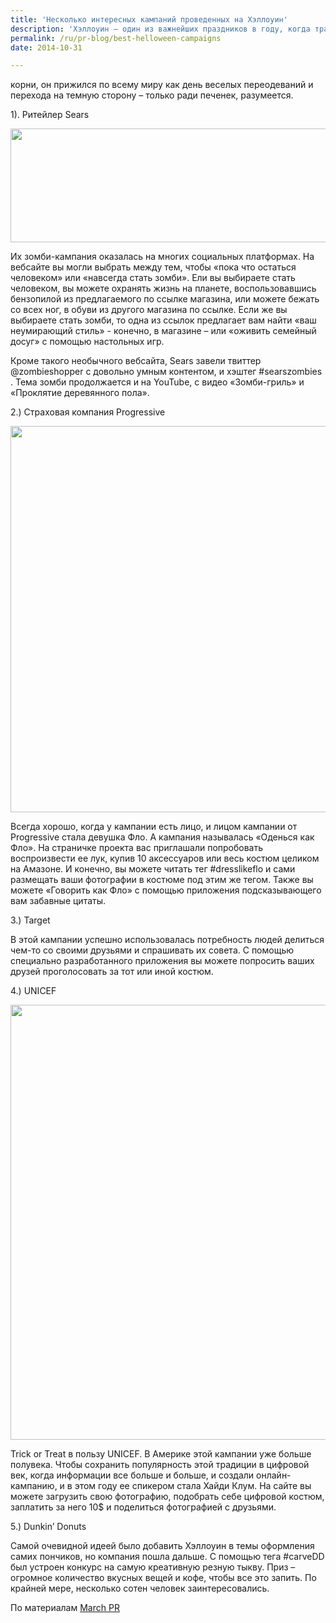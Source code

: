 ```yaml
---
title: 'Несколько интересных кампаний проведенных на Хэллоуин'
description: 'Хэллоуин – один из важнейших праздников в году, когда традиционно активизируются PR и маркетинг. Несмотря на свои христианские корни, он прижился по всему миру как день веселых переодеваний и перехода на темную сторону – только ради печенек, разумеется. 1). Ритейлер Sears'
permalink: /ru/pr-blog/best-helloween-campaigns
date: 2014-10-31

---
```


корни, он прижился по всему миру как день веселых переодеваний и перехода на темную сторону – только ради печенек, разумеется.

1). Ритейлер Sears

<img src="{{ site.assets }}/upload/sears_banner.jpg" alt="" class="post__img" width="580" height="182">

Их зомби-кампания оказалась на многих социальных платформах. На вебсайте вы могли выбрать между тем, чтобы «пока что остаться человеком» или «навсегда стать зомби». Ели вы выбираете стать человеком, вы можете охранять жизнь на планете, воспользовавшись бензопилой из предлагаемого по ссылке магазина, или можете бежать со всех ног, в обуви из другого магазина по ссылке. Если же вы выбираете стать зомби, то одна из ссылок предлагает вам найти «ваш неумирающий стиль» - конечно, в магазине – или «оживить семейный досуг» с помощью настольных игр.

Кроме такого необычного вебсайта, Sears завели твиттер @zombieshopper с довольно умным контентом, и хэштег   #searszombies . Тема зомби продолжается и на YouTube, с видео «Зомби-гриль» и «Проклятие деревянного пола».

2.) Страховая компания Progressive

<img src="{{ site.assets }}/upload/DLF_in-article_image2.png" alt="" class="post__img" width="580" height="618">

Всегда хорошо, когда у кампании есть лицо, и лицом кампании от Progressive стала девушка Фло. А кампания называлась «Оденься как Фло». На страничке проекта вас приглашали попробовать воспроизвести ее лук, купив 10 аксессуаров или весь костюм целиком на Амазоне. И конечно, вы можете читать тег #dresslikeflo  и сами размещать ваши фотографии в костюме под этим же тегом. Также вы можете «Говорить как Фло» с помощью приложения подсказывающего вам забавные цитаты.

3.) Target

В этой кампании успешно использовалась потребность людей делиться чем-то со своими друзьями и спрашивать их совета. С помощью специально разработанного приложения вы можете попросить ваших друзей проголосовать за тот или иной костюм.

4.) UNICEF

<img src="{{ site.assets }}/upload/UNICEF3.png" alt="" class="post__img" width="580" height="696">

Trick or Treat в пользу  UNICEF. В Америке этой кампании уже больше полувека. Чтобы сохранить популярность этой традиции в цифровой век, когда информации все больше и больше, и создали онлайн-кампанию, и в этом году ее спикером стала Хайди Клум. На сайте вы можете загрузить свою фотографию, подобрать себе цифровой костюм, заплатить за него 10$ и поделиться фотографией с друзьями.

5.) Dunkin’ Donuts

Самой очевидной идеей было добавить Хэллоуин в темы оформления самих пончиков, но компания пошла дальше. С помощью тега #carveDD был устроен конкурс на самую креативную резную тыкву. Приз – огромное количество вкусных вещей и кофе, чтобы все это запить. По крайней мере, несколько сотен человек заинтересовались.

По материалам <a href="http://www.marchpr.com/blog/2011/10/social-media-slayers-top-halloween-campaigns/">March PR </a>


